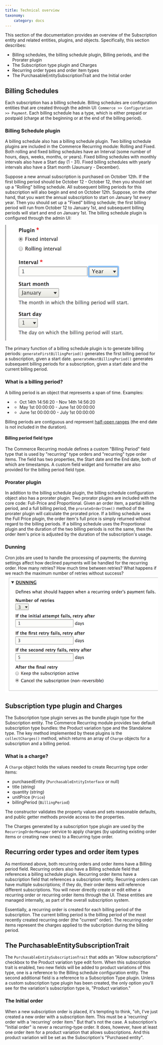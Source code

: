 ```yaml
---
title: Technical overview
taxonomy:
    category: docs
---
```


This section of the documentation provides an overview of the Subscription entity and related entities, plugins, and objects. Specifically, this section describes:
* Billing schedules, the billing schedule plugin, Billing periods, and the Prorater plugin
* The Subscription type plugin and Charges
* Recurring order types and order item types
* The PurchasableEntitySubscriptionTrait and the Initial order

## Billing Schedules
Each subscription has a billing schedule. Billing schedules are configuration entities that are created through the admin UI: `Commerce >> Configuration >> Payment`. Each billing schedule has a type, which is either prepaid or postpaid (charge at the beginning or at the end of the billing period). 

### Billing Schedule plugin
A billing schedule also has a billing schedule plugin. Two billing schedule plugins are included in the Commerce Recurring module: Rolling and Fixed. Both rolling and fixed billing schedules have an Interval (some number of hours, days, weeks, months, or years). Fixed billing schedules with monthly intervals also have a Start day (1 - 31). Fixed billing schedules with yearly intervals also have a Start month (Jaunuary - December). 

Suppose a new annual subscription is purchased on October 12th. If the first billing period should be October 12 - October 12, then you should set up a "Rolling" billing schedule. All subsequent billing periods for this subscription will also begin and end on October 12th. Suppose, on the other hand, that you want the annual subscription to start on January 1st every year. Then you should set up a "Fixed" billing schedule; the first billing period will run from October 12 to January 1st, and subsequent billing periods will start and end on January 1st. The billing schedule plugin is configured through the admin UI:

![Fixed_annual_billing_schedule](../images/Fixed_annual_billing_schedule.png)

The primary function of a billing schedule plugin is to generate billing periods:
`generateFirstBillingPeriod()` generates the first billing period for a subscription, given a start date.
`generateNextBillingPeriod()` generates subsequent billing periods for a subscription, given a start date and the current billing period.

### What is a billing period?
A billing period is an object that represents a span of time. Examples:
 * - Oct 14th 14:56:20 - Nov 14th 14:56:20
 * - May 1st 00:00:00 - June 1st 00:00:00
 * - June 1st 00:00:00 - July 1st 00:00:00

Billing periods are contiguous and represent [half-open ranges](http://wrschneider.github.io/2014/01/07/time-intervals-and-other-ranges-should.html) (the end date is not included in the duration).

#### Billing period field type
The Commerce Recurring module defines a custom "Billing Period" field type that is used by "recurring" type orders and "recurring" type order items. The field has two properties, the Start date and the End date, both of which are timestamps. A custom field widget and formatter are also provided for the billing period field type.

### Prorater plugin
In addition to the billing schedule plugin, the billing schedule configuration object also has a prorater plugin. Two prorator plugins are included with the core code: Full-Price and Proportional. Given an order item, a partial billing period, and a full billing period, the `prorateOrderItem()` method of the prorater plugin will calculate the prorated price. If a billing schedule uses the Full Price plugin, the order item's full price is simply returned without regard to the billing periods. If a billing schedule uses the Proportional plugin and the duration of the two billing periods is not the same, then the order item's price is adjusted by the duration of the subscription's usage.

### Dunning
Cron jobs are used to handle the processing of payments; the dunning settings affect how declined payments will be handled for the recurring order. How many retries? How much time between retries? What happens if we reach the maximum number of retries without success?
![billing_schedule_dunning-1](../images/billing_schedule_dunning.png)

## Subscription type plugin and Charges
The Subscription type plugin serves as the bundle plugin type for the Subscription entity. The Commerce Recurring module provides two default subscription type bundles: the Product variation type and the Standalone type. The key method implemented by these plugins is the `collectCharges()` method, which returns an array of `Charge` objects for a subscription and a billing period. 

### What is a charge?
A `Charge` object holds the values needed to create Recurring type order items:
* purchasedEntity (`PurchasableEntityInterface` or null)
* title (string)
* quantity (string)
* unitPrice (`Price`)
* billingPeriod (`BillingPeriod`)

The constructor validates the property values and sets reasonable defaults, and public getter methods provide access to the properties.

The Charges generated by a subscription type plugin are used by the `RecurringOrderManager` service to apply charges (by updating existing order items or creating new ones) to a Recurring type order.

## Recurring order types and order item types
As mentioned above, both recurring orders and order items have a Billing period field. Recurring orders also have a Billing schedule field that references a billing schedule plugin. Recurring order items have a subscription field that references a subscription entity. Recurring orders can have multiple subscriptions; if they do, their order items will reference different subscriptions. You will never directly create or edit either a recurring order or recurring order items through the UI. These entities are managed internally, as part of the overall subscription system. 

Essentially, a recurring order is created for each billing period of the subscription. The current billing period is the billing period of the most recently created recurring order (the "current" order). The recurring order items  represent the charges applied to the subcription during the billing period.

## The PurchasableEntitySubscriptionTrait
The `PurchasableEntitySubscriptionTrait` that adds an "Allow subscriptions" checkbox to the Product variation type edit form. When this subscription trait is enabled, two new fields will be added to product variations of this type, one is a reference to the Billing schedule configuration entity. The second additional field is a reference to a Subscription Type plugin. Unless a custom subscription type plugin has been created, the only option you'll see for the variation's subscription type is, "Product variation."
    
### The Initial order
When a new subscription order is placed, it's tempting to think, "oh, I've just created a new order with a subscription item. This must be a 'recurring' order with a 'recurring' order item." But that's not the case. A subscription's "Initial order" is never a recurring-type order. It does, however, have at least one order item for a product variation that allows subscriptions. And this product variation will be set as the Subscription's "Purchased entity".
